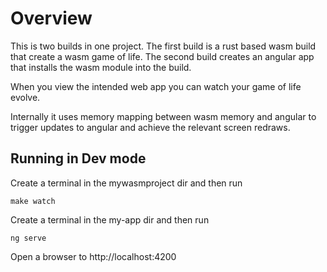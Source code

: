 # Overview

This is two builds in one project.
The first build is a rust based wasm build that create a wasm game of life.
The second build creates an angular app that installs the wasm module into the build.

When you view the intended web app you can watch your game of life evolve.

Internally it uses memory mapping between wasm memory and angular to trigger updates to angular and achieve the relevant screen redraws.

## Running in Dev mode

Create a terminal in the mywasmproject dir and then run

    make watch

Create a terminal in the my-app dir and then run

    ng serve

Open a browser to http://localhost:4200

